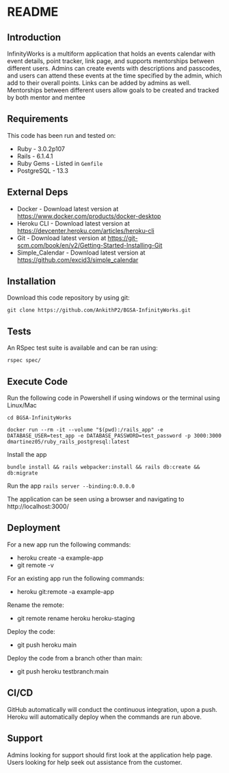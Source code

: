 # README

## Introduction ##

InfinityWorks is a multiform application that holds an events calendar with event details, point tracker, link page, and supports mentorships between different users. Admins can create events with descriptions and passcodes, and users can attend these events at the time specified by the admin, which add to their overall points. Links can be added by admins as well. Mentorships between different users allow goals to be created and tracked by both mentor and mentee

## Requirements ##

This code has been run and tested on:

* Ruby - 3.0.2p107
* Rails - 6.1.4.1
* Ruby Gems - Listed in `Gemfile`
* PostgreSQL - 13.3 

## External Deps  ##

* Docker - Download latest version at https://www.docker.com/products/docker-desktop
* Heroku CLI - Download latest version at https://devcenter.heroku.com/articles/heroku-cli
* Git - Download latest version at https://git-scm.com/book/en/v2/Getting-Started-Installing-Git
* Simple_Calendar - Download latest version at https://github.com/excid3/simple_calendar

## Installation ##

Download this code repository by using git:

 `git clone https://github.com/AnkithP2/BGSA-InfinityWorks.git`


## Tests ##

An RSpec test suite is available and can be ran using:

  `rspec spec/`

## Execute Code ##

Run the following code in Powershell if using windows or the terminal using Linux/Mac

  `cd BGSA-InfinityWorks`

  `docker run --rm -it --volume "$(pwd):/rails_app" -e DATABASE_USER=test_app -e DATABASE_PASSWORD=test_password -p 3000:3000 dmartinez05/ruby_rails_postgresql:latest`

Install the app

  `bundle install && rails webpacker:install && rails db:create && db:migrate`

Run the app
  `rails server --binding:0.0.0.0`

The application can be seen using a browser and navigating to http://localhost:3000/

<!-- ## Environmental Variables/Files ##

** Add instructions/description if your application requires it. -->

## Deployment ## 

For a new app run the following commands:
- heroku create -a example-app
- git remote -v

For an existing app run the following commands:
- heroku git:remote -a example-app

Rename the remote:
- git remote rename heroku heroku-staging

Deploy the code:
- git push heroku main

Deploy the code from a branch other than main:
- git push heroku testbranch:main

## CI/CD ##

GitHub automatically will conduct the continuous integration, upon a push. Heroku will automatically deploy when the commands are run above.

## Support ##

Admins looking for support should first look at the application help page.
Users looking for help seek out assistance from the customer.

